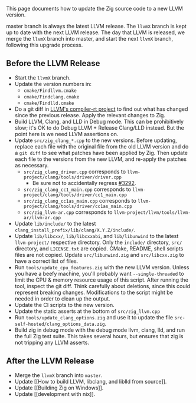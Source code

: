 This page documents how to update the Zig source code to a new LLVM version.

master branch is always the latest LLVM release. The `llvmX` branch is kept up to date with the next LLVM release. The day that LLVM is released, we merge the `llvmX` branch into master, and start the next `llvmX` branch, following this upgrade process. 

## Before the LLVM Release

 * Start the `llvmX` branch.
 * Update the version numbers in:
    - `cmake/Findllvm.cmake`
    - `cmake/Findclang.cmake`
    - `cmake/Findlld.cmake`
 * Do a git diff in [LLVM's compiler-rt project](https://github.com/llvm/llvm-project) to find out what has changed since the previous release. Apply the relevant changes to Zig.
 * Build LLVM, Clang, and LLD in Debug mode. This can be prohibitively slow; it's OK to do Debug LLVM + Release Clang/LLD instead. But the point here is we need LLVM assertions on.
 * Update `src/zig_clang_*.cpp` to the new versions. Before updating, replace each file with the original file from the old LLVM version and do a `git diff` to see what patches have been applied by Zig. Then update each file to the versions from the new LLVM, and re-apply the patches as necessary.
    * `src/zig_clang_driver.cpp` corresponds to `llvm-project/clang/tools/driver/driver.cpp`
      - Be sure not to accidentally regress [#3292](https://github.com/ziglang/zig/pull/3292).
    * `src/zig_clang_cc1_main.cpp` corresponds to `llvm-project/clang/tools/driver/cc1_main.cpp`
    * `src/zig_clang_cc1as_main.cpp` corresponds to `llvm-project/clang/tools/driver/cc1as_main.cpp`
    * `src/zig_llvm-ar.cpp` corresponds to `llvm-project/llvm/tools/llvm-ar/llvm-ar.cpp`
 * Update `lib/include/` to the latest `clang_install_prefix/lib/clang/X.Y.Z/include/`.
 * Update `lib/libcxx/`, `lib/libcxxabi`, and `lib/libunwind` to the latest `llvm-project/` respective directory. Only the `include/` directory, `src/` directory, and `LICENSE.txt` are copied. CMake, README, shell scripts files are not copied. Update `src/libunwind.zig` and `src/libcxx.zig` to have a correct list of files.
 * Run `tools/update_cpu_features.zig` with the new LLVM version. Unless you have a beefy machine, you'll probably want `--single-threaded` to limit the CPU & memory resource usage of this script. After running the tool, inspect the git diff. Think carefully about deletions, since this could represent breaking changes. Modifications to the script might be needed in order to clean up the output.
 * Update the CI scripts to the new version.
 * Update the static asserts at the bottom of `src/zig_llvm.cpp`
 * Run `tools/update_clang_options.zig` and use it to update the file `src-self-hosted/clang_options_data.zig`.
 * Build zig in debug mode with the debug mode llvm, clang, lld, and run the full Zig test suite. This takes several hours, but ensures that zig is not tripping any LLVM asserts.

## After the LLVM Release

 * Merge the `llvmX` branch into `master`.
 * Update [[How to build LLVM, libclang, and liblld from source]].
 * Update [[Building Zig on Windows]].
 * Update [[development with nix]].

